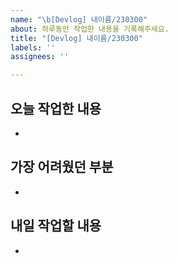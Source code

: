 ```yaml
---
name: "\b[Devlog] 내이름/230300"
about: 하루동안 작업한 내용을 기록해주세요.
title: "[Devlog] 내이름/230300"
labels: ''
assignees: ''

---
```


## 오늘 작업한 내용
-

## 가장 어려웠던 부분
-

## 내일 작업할 내용
-
